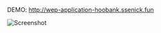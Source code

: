 DEMO: http://wep-application-hoobank.ssenick.fun

![Screenshot](https://github.com/ssenick/web-mini-project/blob/master/docs/bank.png)
